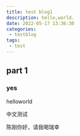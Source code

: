 ```yaml
---
title: test blog1
description: hello,world.
date: 2022-05-17 13:36:30
categories:
 - testblog
tags:
 - test
---
```


## part 1

### yes

helloworld

中文测试

陈刚你好，请我喝瑞幸